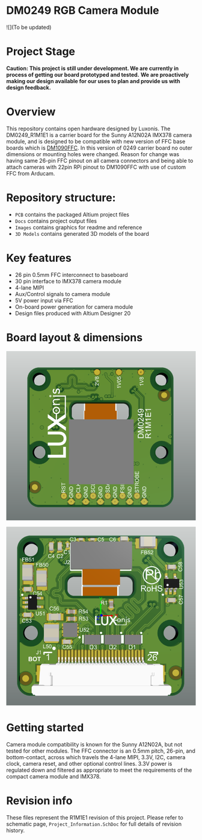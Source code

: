 # DM0249 RGB Camera Module

![](To be updated)

# Project Stage
**Caution: This project is still under development. We are currently in process of getting our board prototyped and tested.** 
           **We are proactively making our design available for our uses to plan and provide us with design feedback.** 

# Overview
This repository contains open hardware designed by Luxonis. The DM0249_R1M1E1 is a carrier board for the Sunny A12N02A IMX378 camera module, and is designed to be compatible with new version of FFC base boards which is [DM1090FFC](https://github.com/luxonis/depthai-hardware/tree/master/DM1090FFC_DepthAI_USB3). 
In this version of 0249 carrier board no outer dimensions or mounting holes were changed. Reason for change was having same 26-pin FFC pinout on all camera connectors and being able to attach cameras with 22pin RPi pinout to DM1090FFC with use of custom FFC from Arducam.

# Repository structure:
* `PCB` contains the packaged Altium project files
* `Docs` contains project output files
* `Images` contains graphics for readme and reference
* `3D Models` contains generated 3D models of the board
# Key features
* 26 pin 0.5mm FFC interconnect to baseboard
* 30 pin interface to IMX378 camera module
* 4-lane MIPI
* Aux/Control signals to camera module
* 5V power input via FFC
* On-board power generation for camera module
* Design files produced with Altium Designer 20

# Board layout & dimensions 

![](Images/DM0249_R1M1E1-BOT.png)

![](Images/DM0249_R1M1E1-TOP.png)

# Getting started  
Camera module compatibility is known for the Sunny A12N02A, but not tested for other modules. The FFC connector is an 0.5mm pitch, 26-pin, and bottom-contact, across which travels the 4-lane MIPI, 3.3V, I2C, camera clock, camera reset, and other optional control lines. 3.3V power is regulated down and filtered as appropriate to meet the requirements of the compact camera module and IMX378.  

# Revision info
These files represent the R1M1E1 revision of this project. Please refer to schematic page, `Project_Information.SchDoc` for full details of revision history.
